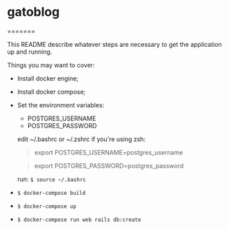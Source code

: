 # gatoblog

=======

This README describe whatever steps are necessary to get the application up and running.

Things you may want to cover:

- Install docker engine;
- Install docker compose;
- Set the environment variables:
  - POSTGRES_USERNAME
  - POSTGRES_PASSWORD

  edit ~/.bashrc or ~/.zshrc if you're using zsh:
    > export POSTGRES_USERNAME=postgres_username

    > export POSTGRES_PASSWORD=postgres_password

  run: `$ source ~/.bashrc`

- `$ docker-compose build`
- `$ docker-compose up`
- `$ docker-compose run web rails db:create`

